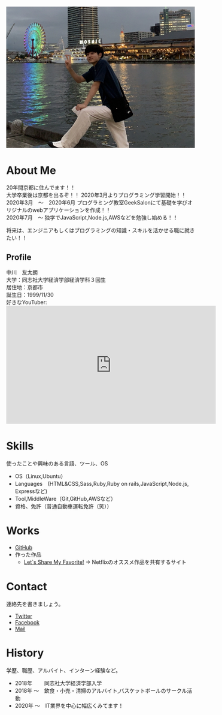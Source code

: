 <img src ="profile_face.jpg" width="600"><br>

# About Me
20年間京都に住んでます！！  
大学卒業後は京都を出るぞ！！
2020年3月よりプログラミング学習開始！！  
2020年3月　〜　2020年6月 プログラミング教室GeekSalonにて基礎を学びオリジナルのwebアプリケーションを作成！！  
2020年7月　〜 独学でJavaScript,Node.js,AWSなどを勉強し始める！！  

将来は、エンジニアもしくはプログラミングの知識・スキルを活かせる職に就きたい！！  

## Profile
中川　友太朗<br>
大学：同志社大学経済学部経済学科３回生<br>
居住地：京都市<br>
誕生日：1999/11/30<br>
好きなYouTuber:<iframe width="560" height="315" src="https://www.youtube.com/embed/FH7L0kyl2GA" frameborder="0" allow="accelerometer; autoplay; encrypted-media; gyroscope; picture-in-picture" allowfullscreen></iframe>

# Skills
使ったことや興味のある言語、ツール、OS
- OS（Linux,Ubuntu）
- Languages　(HTML&CSS,Sass,Ruby,Ruby on rails,JavaScript,Node.js, Expressなど)
- Tool,MiddleWare（Git,GitHub,AWSなど）
- 資格、免許（普通自動車運転免許（笑））

# Works
- [GitHub](https://github.com/tomosuke-art)
- 作った作品
  - [Let`s Share My Favorite!](lets-share-netflix.herokuapp.com/) -> Netflixのオススメ作品を共有するサイト

# Contact
連絡先を書きましょう。
- [Twitter](https://twitter.com/tomotomo_1D)
- [Facebook](https://www.facebook.com/profile.php?id=100011250104610)
- [Mail](taro91834@gmail.com)

# History
学歴、職歴、アルバイト、インターン経験など。
- 2018年 　　同志社大学経済学部入学
- 2018年 〜　飲食・小売・清掃のアルバイト,バスケットボールのサークル活動
- 2020年 〜　IT業界を中心に幅広くみてます！
